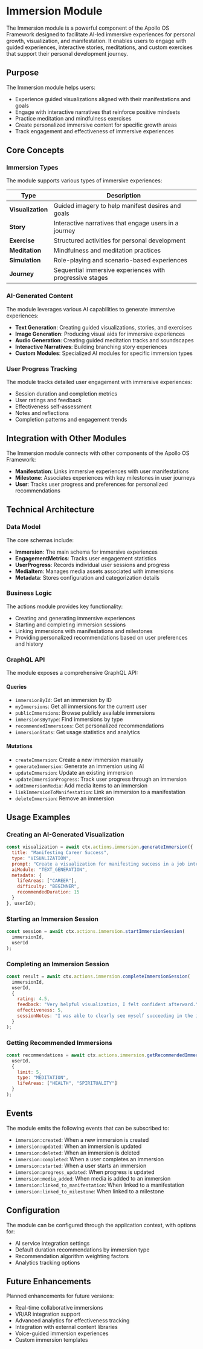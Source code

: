 # Immersion Module

The Immersion module is a powerful component of the Apollo OS Framework designed to facilitate AI-led immersive experiences for personal growth, visualization, and manifestation. It enables users to engage with guided experiences, interactive stories, meditations, and custom exercises that support their personal development journey.

## Purpose

The Immersion module helps users:
- Experience guided visualizations aligned with their manifestations and goals
- Engage with interactive narratives that reinforce positive mindsets
- Practice meditation and mindfulness exercises
- Create personalized immersive content for specific growth areas
- Track engagement and effectiveness of immersive experiences

## Core Concepts

### Immersion Types

The module supports various types of immersive experiences:

| Type | Description |
|------|-------------|
| **Visualization** | Guided imagery to help manifest desires and goals |
| **Story** | Interactive narratives that engage users in a journey |
| **Exercise** | Structured activities for personal development |
| **Meditation** | Mindfulness and meditation practices |
| **Simulation** | Role-playing and scenario-based experiences |
| **Journey** | Sequential immersive experiences with progressive stages |

### AI-Generated Content

The module leverages various AI capabilities to generate immersive experiences:

- **Text Generation**: Creating guided visualizations, stories, and exercises
- **Image Generation**: Producing visual aids for immersive experiences
- **Audio Generation**: Creating guided meditation tracks and soundscapes
- **Interactive Narratives**: Building branching story experiences
- **Custom Modules**: Specialized AI modules for specific immersion types

### User Progress Tracking

The module tracks detailed user engagement with immersive experiences:

- Session duration and completion metrics
- User ratings and feedback
- Effectiveness self-assessment
- Notes and reflections
- Completion patterns and engagement trends

## Integration with Other Modules

The Immersion module connects with other components of the Apollo OS Framework:

- **Manifestation**: Links immersive experiences with user manifestations
- **Milestone**: Associates experiences with key milestones in user journeys
- **User**: Tracks user progress and preferences for personalized recommendations

## Technical Architecture

### Data Model

The core schemas include:

- **Immersion**: The main schema for immersive experiences
- **EngagementMetrics**: Tracks user engagement statistics
- **UserProgress**: Records individual user sessions and progress
- **MediaItem**: Manages media assets associated with immersions
- **Metadata**: Stores configuration and categorization details

### Business Logic

The actions module provides key functionality:

- Creating and generating immersive experiences
- Starting and completing immersion sessions
- Linking immersions with manifestations and milestones
- Providing personalized recommendations based on user preferences and history

### GraphQL API

The module exposes a comprehensive GraphQL API:

#### Queries

- `immersionById`: Get an immersion by ID
- `myImmersions`: Get all immersions for the current user
- `publicImmersions`: Browse publicly available immersions
- `immersionsByType`: Find immersions by type
- `recommendedImmersions`: Get personalized recommendations
- `immersionStats`: Get usage statistics and analytics

#### Mutations

- `createImmersion`: Create a new immersion manually
- `generateImmersion`: Generate an immersion using AI
- `updateImmersion`: Update an existing immersion
- `updateImmersionProgress`: Track user progress through an immersion
- `addImmersionMedia`: Add media items to an immersion
- `linkImmersionToManifestation`: Link an immersion to a manifestation
- `deleteImmersion`: Remove an immersion

## Usage Examples

### Creating an AI-Generated Visualization

```javascript
const visualization = await ctx.actions.immersion.generateImmersion({
  title: "Manifesting Career Success",
  type: "VISUALIZATION",
  prompt: "Create a visualization for manifesting success in a job interview",
  aiModule: "TEXT_GENERATION",
  metadata: {
    lifeAreas: ["CAREER"],
    difficulty: "BEGINNER",
    recommendedDuration: 15
  }
}, userId);
```

### Starting an Immersion Session

```javascript
const session = await ctx.actions.immersion.startImmersionSession(
  immersionId, 
  userId
);
```

### Completing an Immersion Session

```javascript
const result = await ctx.actions.immersion.completeImmersionSession(
  immersionId,
  userId,
  {
    rating: 4.5,
    feedback: "Very helpful visualization, I felt confident afterward.",
    effectiveness: 5,
    sessionNotes: "I was able to clearly see myself succeeding in the interview."
  }
);
```

### Getting Recommended Immersions

```javascript
const recommendations = await ctx.actions.immersion.getRecommendedImmersions(
  userId,
  {
    limit: 5,
    type: "MEDITATION",
    lifeAreas: ["HEALTH", "SPIRITUALITY"]
  }
);
```

## Events

The module emits the following events that can be subscribed to:

- `immersion:created`: When a new immersion is created
- `immersion:updated`: When an immersion is updated
- `immersion:deleted`: When an immersion is deleted
- `immersion:completed`: When a user completes an immersion
- `immersion:started`: When a user starts an immersion
- `immersion:progress_updated`: When progress is updated
- `immersion:media_added`: When media is added to an immersion
- `immersion:linked_to_manifestation`: When linked to a manifestation
- `immersion:linked_to_milestone`: When linked to a milestone

## Configuration

The module can be configured through the application context, with options for:

- AI service integration settings
- Default duration recommendations by immersion type
- Recommendation algorithm weighting factors
- Analytics tracking options

## Future Enhancements

Planned enhancements for future versions:

- Real-time collaborative immersions
- VR/AR integration support
- Advanced analytics for effectiveness tracking
- Integration with external content libraries
- Voice-guided immersion experiences
- Custom immersion templates 